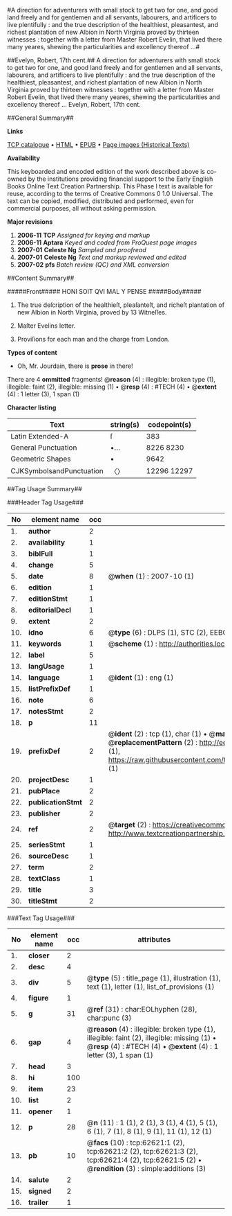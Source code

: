 #A direction for adventurers with small stock to get two for one, and good land freely and for gentlemen and all servants, labourers, and artificers to live plentifully : and the true description of the healthiest, pleasantest, and richest plantation of new Albion in North Virginia proved by thirteen witnesses : together with a letter from Master Robert Evelin, that lived there many yeares, shewing the particularities and excellency thereof ...#

##Evelyn, Robert, 17th cent.##
A direction for adventurers with small stock to get two for one, and good land freely and for gentlemen and all servants, labourers, and artificers to live plentifully : and the true description of the healthiest, pleasantest, and richest plantation of new Albion in North Virginia proved by thirteen witnesses : together with a letter from Master Robert Evelin, that lived there many yeares, shewing the particularities and excellency thereof ...
Evelyn, Robert, 17th cent.

##General Summary##

**Links**

[TCP catalogue](http://www.ota.ox.ac.uk/tcp/)  • 
[HTML](http://tei.it.ox.ac.uk/tcp/Texts-HTML/free/A38/A38817.html)  • 
[EPUB](http://tei.it.ox.ac.uk/tcp/Texts-EPUB/free/A38/A38817.epub) • 
[Page images (Historical Texts)](https://data.historicaltexts.jisc.ac.uk/view?pubId=eebo-12498813e&pageId=eebo-12498813e-62621-1)

**Availability**

This keyboarded and encoded edition of the
	       work described above is co-owned by the institutions
	       providing financial support to the Early English Books
	       Online Text Creation Partnership. This Phase I text is
	       available for reuse, according to the terms of Creative
	       Commons 0 1.0 Universal. The text can be copied,
	       modified, distributed and performed, even for
	       commercial purposes, all without asking permission.

**Major revisions**

1. __2006-11__ __TCP__ *Assigned for keying and markup*
1. __2006-11__ __Aptara__ *Keyed and coded from ProQuest page images*
1. __2007-01__ __Celeste Ng__ *Sampled and proofread*
1. __2007-01__ __Celeste Ng__ *Text and markup reviewed and edited*
1. __2007-02__ __pfs__ *Batch review (QC) and XML conversion*

##Content Summary##

#####Front#####
HONI SOIT QVI MAL Y PENSE
#####Body#####

1. The true deſcription of the healthieſt, pleaſanteſt, and
richeſt plantation of new Albion in North Virginia,
proved by 13 Witneſſes.

1. Maſter Evelins letter.

1. Proviſions for each man and the charge from London.

**Types of content**

  * Oh, Mr. Jourdain, there is **prose** in there!

There are 4 **ommitted** fragments! 
 @__reason__ (4) : illegible: broken type (1), illegible: faint (2), illegible: missing (1)  •  @__resp__ (4) : #TECH (4)  •  @__extent__ (4) : 1 letter (3), 1 span (1)

**Character listing**


|Text|string(s)|codepoint(s)|
|---|---|---|
|Latin Extended-A|ſ|383|
|General Punctuation|•…|8226 8230|
|Geometric Shapes|▪|9642|
|CJKSymbolsandPunctuation|〈〉|12296 12297|

##Tag Usage Summary##

###Header Tag Usage###

|No|element name|occ|attributes|
|---|---|---|---|
|1.|__author__|2||
|2.|__availability__|1||
|3.|__biblFull__|1||
|4.|__change__|5||
|5.|__date__|8| @__when__ (1) : 2007-10 (1)|
|6.|__edition__|1||
|7.|__editionStmt__|1||
|8.|__editorialDecl__|1||
|9.|__extent__|2||
|10.|__idno__|6| @__type__ (6) : DLPS (1), STC (2), EEBO-CITATION (1), OCLC (1), VID (1)|
|11.|__keywords__|1| @__scheme__ (1) : http://authorities.loc.gov/ (1)|
|12.|__label__|5||
|13.|__langUsage__|1||
|14.|__language__|1| @__ident__ (1) : eng (1)|
|15.|__listPrefixDef__|1||
|16.|__note__|6||
|17.|__notesStmt__|2||
|18.|__p__|11||
|19.|__prefixDef__|2| @__ident__ (2) : tcp (1), char (1)  •  @__matchPattern__ (2) : ([0-9\-]+):([0-9IVX]+) (1), (.+) (1)  •  @__replacementPattern__ (2) : http://eebo.chadwyck.com/downloadtiff?vid=$1&page=$2 (1), https://raw.githubusercontent.com/textcreationpartnership/Texts/master/tcpchars.xml#$1 (1)|
|20.|__projectDesc__|1||
|21.|__pubPlace__|2||
|22.|__publicationStmt__|2||
|23.|__publisher__|2||
|24.|__ref__|2| @__target__ (2) : https://creativecommons.org/publicdomain/zero/1.0/ (1), http://www.textcreationpartnership.org/docs/. (1)|
|25.|__seriesStmt__|1||
|26.|__sourceDesc__|1||
|27.|__term__|2||
|28.|__textClass__|1||
|29.|__title__|3||
|30.|__titleStmt__|2||


###Text Tag Usage###

|No|element name|occ|attributes|
|---|---|---|---|
|1.|__closer__|2||
|2.|__desc__|4||
|3.|__div__|5| @__type__ (5) : title_page (1), illustration (1), text (1), letter (1), list_of_provisions (1)|
|4.|__figure__|1||
|5.|__g__|31| @__ref__ (31) : char:EOLhyphen (28), char:punc (3)|
|6.|__gap__|4| @__reason__ (4) : illegible: broken type (1), illegible: faint (2), illegible: missing (1)  •  @__resp__ (4) : #TECH (4)  •  @__extent__ (4) : 1 letter (3), 1 span (1)|
|7.|__head__|3||
|8.|__hi__|100||
|9.|__item__|23||
|10.|__list__|2||
|11.|__opener__|1||
|12.|__p__|28| @__n__ (11) : 1 (1), 2 (1), 3 (1), 4 (1), 5 (1), 6 (1), 7 (1), 8 (1), 9 (1), 11 (1), 12 (1)|
|13.|__pb__|10| @__facs__ (10) : tcp:62621:1 (2), tcp:62621:2 (2), tcp:62621:3 (2), tcp:62621:4 (2), tcp:62621:5 (2)  •  @__rendition__ (3) : simple:additions (3)|
|14.|__salute__|2||
|15.|__signed__|2||
|16.|__trailer__|1||
